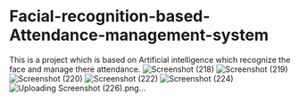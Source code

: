 # Facial-recognition-based-Attendance-management-system
This is a project which is based on Artificial intelligence which recognize the face and manage there attendance.
![Screenshot (218)](https://user-images.githubusercontent.com/54905451/120935189-31e5f600-c71f-11eb-95ca-c8abf2fa4837.png)
![Screenshot (219)](https://user-images.githubusercontent.com/54905451/120935207-47f3b680-c71f-11eb-856c-91e06ebd295f.png)
![Screenshot (220)](https://user-images.githubusercontent.com/54905451/120935240-68bc0c00-c71f-11eb-93b4-32a2d349cd1a.png)
![Screenshot (222)](https://user-images.githubusercontent.com/54905451/120935254-76719180-c71f-11eb-9b1a-fa7e98ef87fe.png)
![Screenshot (224)](https://user-images.githubusercontent.com/54905451/120935255-7a051880-c71f-11eb-81f0-698581480c20.png)
![Uploading Screenshot (226).png…]()
